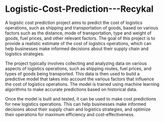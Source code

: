 # Logistic-Cost-Prediction---Recykal

A logistic cost prediction project aims to predict the cost of logistics operations, such as shipping and transportation of goods, based on various factors such as the distance, mode of transportation, type and weight of goods, fuel prices, and other relevant factors. The goal of this project is to provide a realistic estimate of the cost of logistics operations, which can help businesses make informed decisions about their supply chain and logistics strategies.

The project typically involves collecting and analyzing data on various aspects of logistics operations, such as shipping routes, fuel prices, and types of goods being transported. This data is then used to build a predictive model that takes into account the various factors that influence the cost of logistics operations. The model is trained using machine learning algorithms to make accurate predictions based on historical data.

Once the model is built and tested, it can be used to make cost predictions for new logistics operations. This can help businesses make informed decisions about their supply chain and logistics strategies, and optimize their operations for maximum efficiency and cost-effectiveness.
